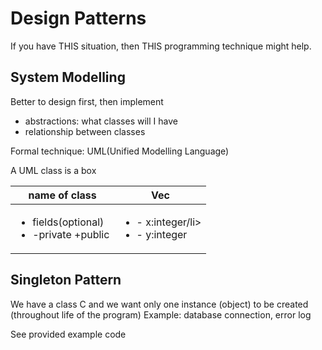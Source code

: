 Design Patterns
===

If you have THIS situation, then THIS programming technique might help.

System Modelling
---

Better to design first, then implement

* abstractions: what classes will I have
* relationship between classes

Formal technique: UML(Unified Modelling Language)

A UML class is a box

name of class | Vec
--- | ---
<ul><li>fields(optional)</li><li>-private +public</li></ul> | <ul><li>- x:integer/li><li>- y:integer</li></ul>

Singleton Pattern
---

We have a class C and we want only one instance (object) to be created (throughout life of the program)
Example: database connection, error log

See provided example code

